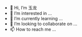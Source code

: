 - 👋 Hi, I’m 玉龙
- 👀 I’m interested in ...
- 🌱 I’m currently learning ...
- 💞️ I’m looking to collaborate on ...
- 📫 How to reach me ...

<!---
hotjtlyz/hotjtlyz is a ✨ special ✨ repository because its `README.md` (this file) appears on your GitHub profile.
You can click the Preview link to take a look at your changes.
--->

